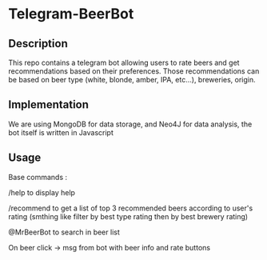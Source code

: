 # Telegram-BeerBot

## Description

This repo contains a telegram bot allowing users to rate beers and get recommendations based on their preferences. Those recommendations can be based on beer type (white, blonde, amber, IPA, etc...), breweries, origin. 

## Implementation

We are using MongoDB for data storage, and Neo4J for data analysis, the bot itself is written in Javascript

## Usage
Base commands :

 /help to display help

 /recommend to get a list of top 3 recommended beers according to user's rating (smthing like filter by best type rating then by best brewery rating)

 @MrBeerBot to search in beer list

 On beer click -> msg from bot with beer info and rate buttons